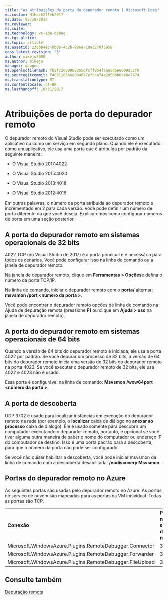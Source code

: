 ```yaml
---
title: "As atribuições de porta do depurador remoto | Microsoft Docs"
ms.custom: H1Hack27Feb2017
ms.date: 05/18/2017
ms.reviewer: 
ms.suite: 
ms.technology: vs-ide-debug
ms.tgt_pltfrm: 
ms.topic: article
ms.assetid: 238bb4ec-bb00-4c2b-986e-18ac278f3959
caps.latest.revision: "5"
author: mikejo5000
ms.author: mikejo
manager: ghogen
ms.openlocfilehash: fb5f72669068855dfcff954faae5dbe6009a52f0
ms.sourcegitcommit: f40311056ea0b4677efcca74a285dbb0ce0e7974
ms.translationtype: MT
ms.contentlocale: pt-BR
ms.lasthandoff: 10/31/2017
---
```

# <a name="remote-debugger-port-assignments"></a>Atribuições de porta do depurador remoto
O depurador remoto do Visual Studio pode ser executado como um aplicativo ou como um serviço em segundo plano. Quando ele é executado como um aplicativo, ele usa uma porta que é atribuída por padrão da seguinte maneira:  

-   O Visual Studio 2017:4022

-   O Visual Studio 2015:4020  
  
-   O Visual Studio 2013:4018  
  
-   O Visual Studio 2012:4016  
  
 Em outras palavras, o número da porta atribuída ao depurador remoto é incrementado em 2 para cada versão. Você pode definir um número de porta diferente da que você deseja. Explicaremos como configurar números de porta em uma seção posterior.  
  
## <a name="the-remote-debugger-port-on-32-bit-operating-systems"></a>A porta do depurador remoto em sistemas operacionais de 32 bits  
 4022 TCP (no Visual Studio de 2017) é a porta principal e é necessário para todos os cenários. Você pode configurar isso na linha de comando ou a janela de depurador remoto.  
  
 Na janela de depurador remoto, clique em **Ferramentas > Opções**e defina o número da porta TCP/IP.  
  
 Na linha de comando, iniciar o depurador remoto com o **porta/** alternar: **msvsmon /port \<número da porta >**.  
  
 Você pode encontrar o depurador remoto opções de linha de comando na Ajuda de depuração remota (pressione **F1** ou clique em **Ajuda > uso** na janela de depurador remoto).  
  
## <a name="the-remote-debugger-port-on-64-bit-operating-systems"></a>A porta do depurador remoto em sistemas operacionais de 64 bits  
 Quando a versão de 64 bits do depurador remoto é iniciada, ele usa a porta 4022 por padrão.  Se você depurar um processo de 32 bits, a versão de 64 bits do depurador remoto inicia uma versão de 32 bits do depurador remoto na porta 4023. Se você executar o depurador remoto de 32 bits, ele usa 4022 e 4023 não é usado.  
  
 Essa porta é configurável na linha de comando: **Msvsmon /wow64port \<número da porta >**.  
  
## <a name="the-discovery-port"></a>A porta de descoberta  
 UDP 3702 é usado para localizar instâncias em execução do depurador remoto na rede (por exemplo, o **localizar** caixa de diálogo no **anexar ao processo** caixa de diálogo). Ele é usado somente para descobrir um computador executando o depurador remoto, portanto, é opcional se você tiver alguma outra maneira de saber o nome do computador ou endereço IP do computador de destino. Isso é uma porta padrão para a descoberta, para que o número da porta não pode ser configurado.  
  
 Se você não quiser habilitar a descoberta, você pode iniciar msvsmon da linha de comando com a descoberta desabilitada: **/nodiscovery Msvsmon**.  
  
## <a name="remote-debugger-ports-on-azure"></a>Portas do depurador remoto no Azure  
 As seguintes portas são usadas pelo depurador remoto no Azure. As portas no serviço de nuvem são mapeadas para as portas na VM individual. Todas as portas são TCP.  
  
||||  
|-|-|-|  
|**Conexão**|**Porta no serviço de nuvem**|**Porta na máquina virtual**|  
|Microsoft.WindowsAzure.Plugins.RemoteDebugger.Connector|30400|30398|  
|Microsoft.WindowsAzure.Plugins.RemoteDebugger.Forwarder|31400|31398|  
|Microsoft.WindowsAzure.Plugins.RemoteDebugger.FileUpload|32400|32398|  
  
## <a name="see-also"></a>Consulte também  
 [Depuração remota](../debugger/remote-debugging.md)